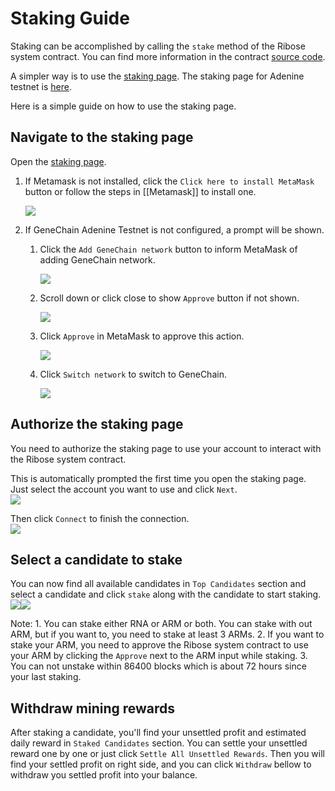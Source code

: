 # Staking Guide

Staking can be accomplished by calling the `stake` method of the Ribose system contract. You can find more information in the contract [source code](https://github.com/genechain-io/system-contract/blob/master/contracts/Ribose.sol).

A simpler way is to use the [staking page](https://staking.genechain.io). The staking page for Adenine testnet is [here](https://staking-testnet.genechain.io).

Here is a simple guide on how to use the staking page.

## Navigate to the staking page

Open the [staking page](https://staking.genechain.io).

1. If Metamask is not installed, click the `Click here to install MetaMask` button or follow the steps in \[\[Metamask\]\] to install one.  

    ![](https://raw.githubusercontent.com/wiki/genechain-io/geneth/assets/staking-install-metamask.png)

2. If GeneChain Adenine Testnet is not configured, a prompt will be shown. 
   1. Click the `Add GeneChain network` button to inform MetaMask of adding GeneChain network.  

      ![](https://raw.githubusercontent.com/wiki/genechain-io/geneth/assets/staking-add-network.png)

   2. Scroll down or click close to show `Approve` button if not shown.  

      ![](https://raw.githubusercontent.com/wiki/genechain-io/geneth/assets/staking-add-network-approve1.png)

   3. Click `Approve` in MetaMask to approve this action.  

      ![](https://raw.githubusercontent.com/wiki/genechain-io/geneth/assets/staking-add-network-approve2.png)

   4. Click `Switch network` to switch to GeneChain.  

      ![](https://raw.githubusercontent.com/wiki/genechain-io/geneth/assets/staking-switch-network.png)

## Authorize the staking page

You need to authorize the staking page to use your account to interact with the Ribose system contract.

This is automatically prompted the first time you open the staking page. Just select the account you want to use and click `Next`.  
![](https://raw.githubusercontent.com/wiki/genechain-io/geneth/assets/staking-select-account.png)

Then click `Connect` to finish the connection.  
![](https://raw.githubusercontent.com/wiki/genechain-io/geneth/assets/staking-connect.png)

## Select a candidate to stake

You can now find all available candidates in `Top Candidates` section and select a candidate and click `stake` along with the candidate to start staking.  
![](https://raw.githubusercontent.com/wiki/genechain-io/geneth/assets/staking-candidates.png)![](https://raw.githubusercontent.com/wiki/genechain-io/geneth/assets/staking-stake.png)

Note: 1. You can stake either RNA or ARM or both. You can stake with out ARM, but if you want to, you need to stake at least 3 ARMs. 2. If you want to stake your ARM, you need to approve the Ribose system contract to use your ARM by clicking the `Approve` next to the ARM input while staking. 3. You can not unstake within 86400 blocks which is about 72 hours since your last staking.

## Withdraw mining rewards

After staking a candidate, you'll find your unsettled profit and estimated daily reward in `Staked Candidates` section. You can settle your unsettled reward one by one or just click `Settle All Unsettled Rewards`. Then you will find your settled profit on right side, and you can click `Withdraw` bellow to withdraw you settled profit into your balance.

